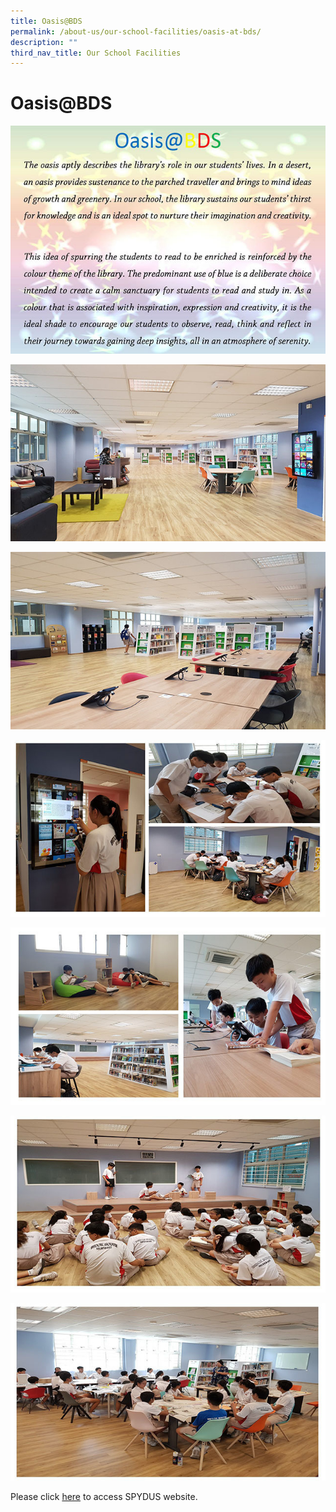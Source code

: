 ```yaml
---
title: Oasis@BDS
permalink: /about-us/our-school-facilities/oasis-at-bds/
description: ""
third_nav_title: Our School Facilities
---
```

Oasis@BDS
=========

![Oasis@BDS Library Writeup](/images/Library%20Oasis%20Writeup.jpg)

![Oasis@BDS](/images/Library1b.jpg)

![Oasis@BDS](/images/Library2.jpg)

![Oasis@BDS](/images/Library3.jpg)

![Oasis@BDS](/images/Library4.jpg)

![Oasis@BDS](/images/Library5.jpg)

![Oasis@BDS](/images/Library6.jpg)

Please click [here](https://schoolibrary.moe.edu.sg/bedoksouthsec/cgi-bin/spydus.exe/MSGTRN/WPAC/HOME) to access SPYDUS website.